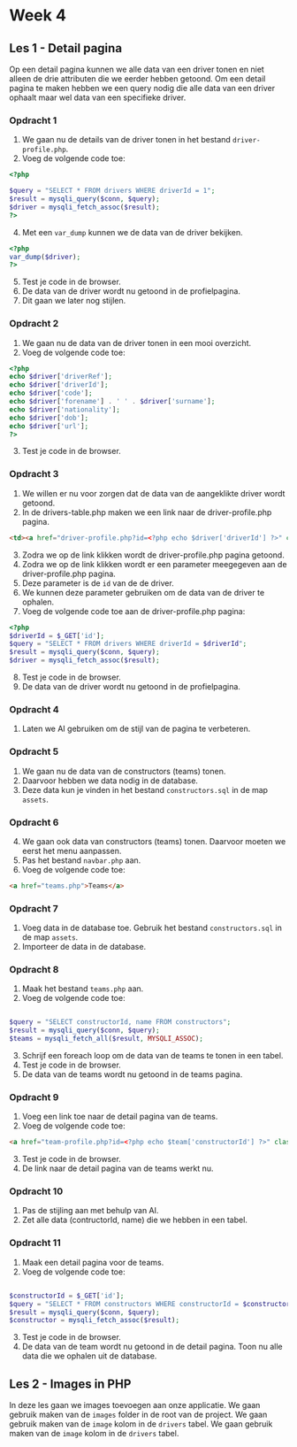 # Week 4

## Les 1 - Detail pagina

Op een detail pagina kunnen we alle data van een driver tonen en niet alleen de drie attributen die we eerder hebben getoond.
Om een detail pagina te maken hebben we een query nodig die alle data van een driver ophaalt maar wel data van een specifieke driver.

### Opdracht 1
1. We gaan nu de details van de driver tonen in het bestand `driver-profile.php`.
2. Voeg de volgende code toe:
```php
<?php

$query = "SELECT * FROM drivers WHERE driverId = 1";
$result = mysqli_query($conn, $query);
$driver = mysqli_fetch_assoc($result);
?>
```
4. Met een `var_dump` kunnen we de data van de driver bekijken.
```php
<?php
var_dump($driver);
?>
```
5. Test je code in de browser.
6. De data van de driver wordt nu getoond in de profielpagina.
7. Dit gaan we later nog stijlen.

### Opdracht 2
1. We gaan nu de data van de driver tonen in een mooi overzicht.
2. Voeg de volgende code toe:
```php
<?php
echo $driver['driverRef'];
echo $driver['driverId'];
echo $driver['code'];
echo $driver['forename'] . ' ' . $driver['surname'];
echo $driver['nationality'];
echo $driver['dob'];
echo $driver['url'];
?>
```
3. Test je code in de browser.

### Opdracht 3
1. We willen er nu voor zorgen dat de data van de aangeklikte driver wordt getoond.
2. In de drivers-table.php maken we een link naar de driver-profile.php pagina.
```html
<td><a href="driver-profile.php?id=<?php echo $driver['driverId'] ?>" class="text-blue-500 hover:underline">View Profile</a></td>
```

3. Zodra we op de link klikken wordt de driver-profile.php pagina getoond.
4. Zodra we op de link klikken wordt er een parameter meegegeven aan de driver-profile.php pagina.
5. Deze parameter is de `id` van de de driver.
6. We kunnen deze parameter gebruiken om de data van de driver te ophalen.
7. Voeg de volgende code toe aan de driver-profile.php pagina:
```php
<?php
$driverId = $_GET['id'];
$query = "SELECT * FROM drivers WHERE driverId = $driverId";
$result = mysqli_query($conn, $query);
$driver = mysqli_fetch_assoc($result);
```

8. Test je code in de browser.
9. De data van de driver wordt nu getoond in de profielpagina.


### Opdracht 4
1. Laten we AI gebruiken om de stijl van de pagina te verbeteren.


### Opdracht 5

1. We gaan nu de data van de constructors (teams) tonen.
2. Daarvoor hebben we data nodig in de database.
3. Deze data kun je vinden in het bestand `constructors.sql` in de map `assets`.

### Opdracht 6

4. We gaan ook data van constructors (teams) tonen. Daarvoor moeten we eerst het menu aanpassen.
5. Pas het bestand `navbar.php` aan.
6. Voeg de volgende code toe:
```html
<a href="teams.php">Teams</a>
```

### Opdracht 7

1. Voeg data in de database toe. Gebruik het bestand `constructors.sql` in de map `assets`.
2. Importeer de data in de database.

### Opdracht 8

1. Maak het bestand `teams.php` aan.
2. Voeg de volgende code toe:
```php

$query = "SELECT constructorId, name FROM constructors";
$result = mysqli_query($conn, $query);
$teams = mysqli_fetch_all($result, MYSQLI_ASSOC);
```
3. Schrijf een foreach loop om de data van de teams te tonen in een tabel.
4. Test je code in de browser.
5. De data van de teams wordt nu getoond in de teams pagina.

### Opdracht 9
1. Voeg een link toe naar de detail pagina van de teams.
2. Voeg de volgende code toe:
```html
<a href="team-profile.php?id=<?php echo $team['constructorId'] ?>" class="text-blue-500 hover:underline">View Profile</a>
```
3. Test je code in de browser.
4. De link naar de detail pagina van de teams werkt nu.

### Opdracht 10
1. Pas de stijling aan met behulp van AI.
2. Zet alle data (contructorId, name) die we hebben in een tabel.

### Opdracht 11
1. Maak een detail pagina voor de teams.
2. Voeg de volgende code toe:
```php

$constructorId = $_GET['id'];
$query = "SELECT * FROM constructors WHERE constructorId = $constructorId";
$result = mysqli_query($conn, $query);
$constructor = mysqli_fetch_assoc($result);
```
3. Test je code in de browser.
4. De data van de team wordt nu getoond in de detail pagina. Toon nu alle data die we ophalen uit de database.



## Les 2 - Images in PHP

In deze les gaan we images toevoegen aan onze applicatie.
We gaan gebruik maken van de `images` folder in de root van de project.
We gaan gebruik maken van de `image` kolom in de `drivers` tabel.
We gaan gebruik maken van de `image` kolom in de `drivers` tabel.



